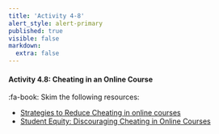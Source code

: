 ```yaml
---
title: 'Activity 4-8'
alert_style: alert-primary
published: true
visible: false
markdown:
  extra: false
---
```



#### Activity 4.8: Cheating in an Online Course

:fa-book: Skim the following resources:

- [Strategies to Reduce Cheating in online courses](https://www.uregina.ca/cce/assets/docs/pdf/distance-online/instructional-design/strategies_to_reduce_cheating.pdf)
- [Student Equity: Discouraging Cheating in Online Courses](https://files.eric.ed.gov/fulltext/EJ1057085.pdf)

